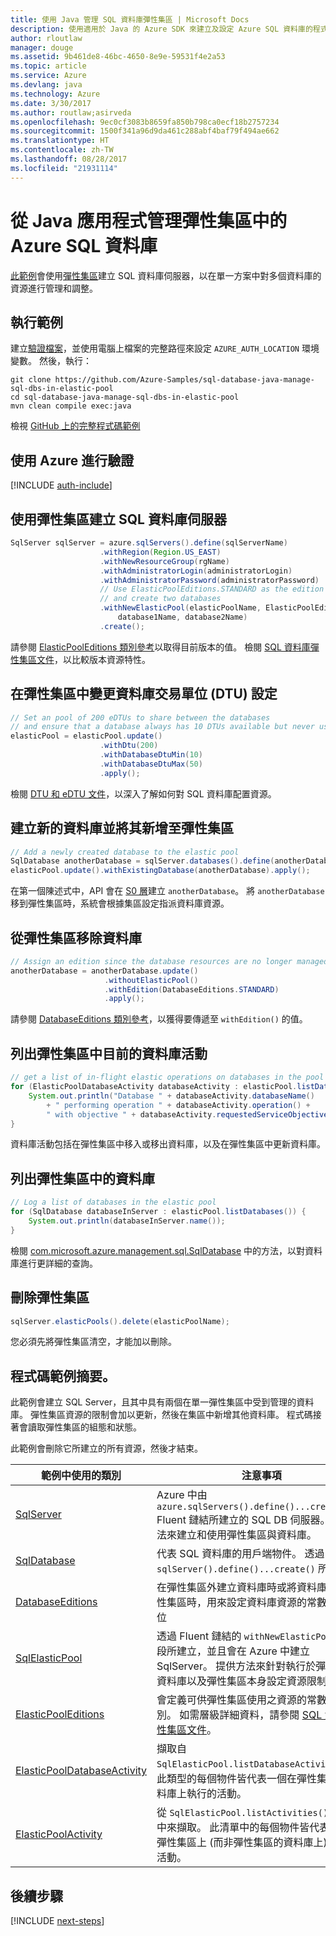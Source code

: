 ```yaml
---
title: 使用 Java 管理 SQL 資料庫彈性集區 | Microsoft Docs
description: 使用適用於 Java 的 Azure SDK 來建立及設定 Azure SQL 資料庫的程式碼範例
author: rloutlaw
manager: douge
ms.assetid: 9b461de8-46bc-4650-8e9e-59531f4e2a53
ms.topic: article
ms.service: Azure
ms.devlang: java
ms.technology: Azure
ms.date: 3/30/2017
ms.author: routlaw;asirveda
ms.openlocfilehash: 9ec0cf3083b8659fa850b798ca0ecf18b2757234
ms.sourcegitcommit: 1500f341a96d9da461c288abf4baf79f494ae662
ms.translationtype: HT
ms.contentlocale: zh-TW
ms.lasthandoff: 08/28/2017
ms.locfileid: "21931114"
---
```

# <a name="manage-azure-sql-databases-in-elastic-pools-from-your-java-applications"></a>從 Java 應用程式管理彈性集區中的 Azure SQL 資料庫

[此範例](https://github.com/Azure-Samples/sql-database-java-manage-sql-dbs-in-elastic-pool)會使用[彈性集區](https://docs.microsoft.com/azure/sql-database/sql-database-elastic-pool)建立 SQL 資料庫伺服器，以在單一方案中對多個資料庫的資源進行管理和調整。

## <a name="run-the-sample"></a>執行範例

建立[驗證檔案](https://github.com/Azure/azure-sdk-for-java/blob/master/AUTH.md)，並使用電腦上檔案的完整路徑來設定 `AZURE_AUTH_LOCATION` 環境變數。 然後，執行：

```
git clone https://github.com/Azure-Samples/sql-database-java-manage-sql-dbs-in-elastic-pool
cd sql-database-java-manage-sql-dbs-in-elastic-pool
mvn clean compile exec:java
```

檢視 [GitHub 上的完整程式碼範例](https://github.com/Azure-Samples/sql-database-java-manage-sql-dbs-in-elastic-pool)

## <a name="authenticate-with-azure"></a>使用 Azure 進行驗證

[!INCLUDE [auth-include](includes/java-auth-include.md)]

## <a name="create-a-sql-database-server-with-an-elastic-pool"></a>使用彈性集區建立 SQL 資料庫伺服器

```java
SqlServer sqlServer = azure.sqlServers().define(sqlServerName)
                    .withRegion(Region.US_EAST)
                    .withNewResourceGroup(rgName)
                    .withAdministratorLogin(administratorLogin)
                    .withAdministratorPassword(administratorPassword)
                    // Use ElasticPoolEditions.STANDARD as the edition
                    // and create two databases
                    .withNewElasticPool(elasticPoolName, ElasticPoolEditions.STANDARD, 
                        database1Name, database2Name)
                    .create();
```

請參閱 [ElasticPoolEditions 類別參考](https://docs.microsoft.com/java/api/com.microsoft.azure.management.sql._elastic_pool_editions)以取得目前版本的值。 檢閱 [SQL 資料庫彈性集區文件](https://docs.microsoft.com/azure/sql-database/sql-database-elastic-pool)，以比較版本資源特性。 

## <a name="change-database-transaction-unit-dtu-settings-in-an-elastic-pool"></a>在彈性集區中變更資料庫交易單位 (DTU) 設定

```java
// Set an pool of 200 eDTUs to share between the databases
// and ensure that a database always has 10 DTUs available but never uses more than 50
elasticPool = elasticPool.update()
                    .withDtu(200)
                    .withDatabaseDtuMin(10)
                    .withDatabaseDtuMax(50)
                    .apply();
```

檢閱 [DTU 和 eDTU 文件](https://docs.microsoft.com/azure/sql-database/sql-database-what-is-a-dtu)，以深入了解如何對 SQL 資料庫配置資源。

## <a name="create-a-new-database-and-add-it-to-an-elastic-pool"></a>建立新的資料庫並將其新增至彈性集區

```java
// Add a newly created database to the elastic pool
SqlDatabase anotherDatabase = sqlServer.databases().define(anotherDatabaseName).create();
elasticPool.update().withExistingDatabase(anotherDatabase).apply();            
```

在第一個陳述式中，API 會在 [S0 層](https://docs.microsoft.com/azure/sql-database/sql-database-service-tiers)建立 `anotherDatabase`。 將 `anotherDatabase` 移到彈性集區時，系統會根據集區設定指派資料庫資源。

## <a name="remove-a-database-from-an-elastic-pool"></a>從彈性集區移除資料庫
```java
// Assign an edition since the database resources are no longer managed in the pool 
anotherDatabase = anotherDatabase.update()
                     .withoutElasticPool()
                     .withEdition(DatabaseEditions.STANDARD)
                     .apply();
```

請參閱 [DatabaseEditions 類別參考](https://docs.microsoft.com/java/api/com.microsoft.azure.management.sql._database_editions)，以獲得要傳遞至 `withEdition()` 的值。

## <a name="list-current-database-activities-in-an-elastic-pool"></a>列出彈性集區中目前的資料庫活動
```java
// get a list of in-flight elastic operations on databases in the pool and log them 
for (ElasticPoolDatabaseActivity databaseActivity : elasticPool.listDatabaseActivities()) {
    System.out.println("Database " + databaseActivity.databaseName() 
        + " performing operation " + databaseActivity.operation() + 
        " with objective " + databaseActivity.requestedServiceObjective());
}
```

資料庫活動包括在彈性集區中移入或移出資料庫，以及在彈性集區中更新資料庫。


## <a name="list-databases-in-an-elastic-pool"></a>列出彈性集區中的資料庫
```java
// Log a list of databases in the elastic pool 
for (SqlDatabase databaseInServer : elasticPool.listDatabases()) {
    System.out.println(databaseInServer.name());
}
```

檢閱 [com.microsoft.azure.management.sql.SqlDatabase](https://docs.microsoft.com/java/api/com.microsoft.azure.management.sql._sql_database) 中的方法，以對資料庫進行更詳細的查詢。

## <a name="delete-an-elastic-pool"></a>刪除彈性集區
```java
sqlServer.elasticPools().delete(elasticPoolName);
```

您必須先將彈性集區清空，才能加以刪除。

## <a name="sample-code-summary"></a>程式碼範例摘要。

此範例會建立 SQL Server，且其中具有兩個在單一彈性集區中受到管理的資料庫。 彈性集區資源的限制會加以更新，然後在集區中新增其他資料庫。 程式碼接著會讀取彈性集區的組態和狀態。 

此範例會刪除它所建立的所有資源，然後才結束。

| 範例中使用的類別 | 注意事項 |
|-------|-------|
| [SqlServer](https://docs.microsoft.com/java/api/com.microsoft.azure.management.sql._sql_server) | Azure 中由 `azure.sqlServers().define()...create()` Fluent 鏈結所建立的 SQL DB 伺服器。 提供方法來建立和使用彈性集區與資料庫。 
| [SqlDatabase](https://docs.microsoft.com/java/api/com.microsoft.azure.management.sql._sql_database) | 代表 SQL 資料庫的用戶端物件。 透過 `sqlServer().define()...create()` 所建立。 
| [DatabaseEditions](https://docs.microsoft.com/java/api/com.microsoft.azure.management.sql._database_editions) | 在彈性集區外建立資料庫時或將資料庫移出彈性集區時，用來設定資料庫資源的常數靜態欄位  
| [SqlElasticPool](https://docs.microsoft.com/java/api/com.microsoft.azure.management.sql._sql_elastic_pool) | 透過 Fluent 鏈結的 `withNewElasticPool()` 區段所建立，並且會在 Azure 中建立 SqlServer。 提供方法來針對執行於彈性集區的資料庫以及彈性集區本身設定資源限制。 
| [ElasticPoolEditions](https://docs.microsoft.com/java/api/com.microsoft.azure.management.sql._elastic_pool_editions) | 會定義可供彈性集區使用之資源的常數欄位類別。 如需層級詳細資料，請參閱 [SQL 資料庫彈性集區文件](https://docs.microsoft.com/azure/sql-database/sql-database-elastic-pool)。 
| [ElasticPoolDatabaseActivity](https://docs.microsoft.com/java/api/com.microsoft.azure.management.sql._elastic_pool_database_activity) | 擷取自 `SqlElasticPool.listDatabaseActivities()`。 此類型的每個物件皆代表一個在彈性集區的資料庫上執行的活動。
| [ElasticPoolActivity](https://docs.microsoft.com/java/api/com.microsoft.azure.management.sql._elastic_pool_activity) | 從 `SqlElasticPool.listActivities()` 的清單中來擷取。 此清單中的每個物件皆代表一個在彈性集區上 (而非彈性集區的資料庫上) 執行的活動。

## <a name="next-steps"></a>後續步驟

[!INCLUDE [next-steps](includes/java-next-steps.md)]